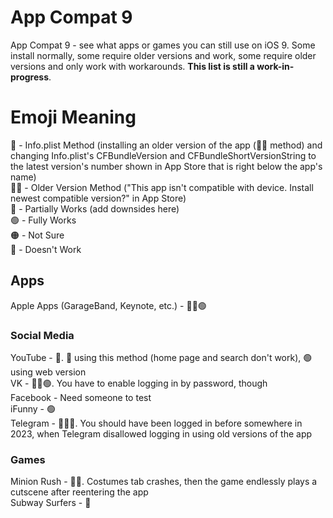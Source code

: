 # App Compat 9
App Compat 9 - see what apps or games you can still use on iOS 9. Some install normally, some require older versions and work, some require older versions and only work with workarounds. **This list is still a work-in-progress**.  
# Emoji Meaning
📄 - Info.plist Method (installing an older version of the app (👴🏻 method) and changing Info.plist's CFBundleVersion and CFBundleShortVersionString to the latest version's number shown in App Store that is right below the app's name)  
👴🏻 - Older Version Method ("This app isn't compatible with device. Install newest compatible version?" in App Store)  
🔵 - Partially Works (add downsides here)  
🟢 - Fully Works  
🟠 - Not Sure  
🔴 - Doesn't Work  
## Apps
Apple Apps (GarageBand, Keynote, etc.) - 👴🏻🟢  
### Social Media
YouTube - 📄. 🔵 using this method (home page and search don't work), 🟢 using web version  
VK - 👴🏻🟢. You have to enable logging in by password, though  
Facebook - Need someone to test  
iFunny - 🟢  
Telegram - 👴🏻🔵. You should have been logged in before somewhere in 2023, when Telegram disallowed logging in using old versions of the app  
### Games
Minion Rush - 📄🔵. Costumes tab crashes, then the game endlessly plays a cutscene after reentering the app  
Subway Surfers - 🔴  

